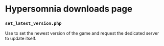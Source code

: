 # Hypersomnia downloads page

### ``set_latest_version.php`` 

Use to set the newest version of the game and request the dedicated server to update itself.
